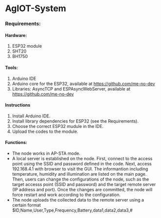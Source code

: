 # AgIOT-System

### Requirements:
#### Hardware:
1. ESP32 module
2. SHT20
3. BH1750

#### Tools:
1. Arduino IDE
2. Arduino core for the ESP32, available at https://github.com/me-no-dev
3. Libraries: AsyncTCP and ESPAsyncWebServer, available at https://github.com/me-no-dev

#### Instructions
1. Install Arduino IDE.
2. Install library dependencies for ESP32 (see the Requirements).
3. Choose the correct ESP32 mudule in the IDE.
4. Upload the codes to the module.

#### Functions:
- The node works in AP-STA mode.
- A local server is established on the node. First, connect to the access point using the SSID and password defined in the code. Next, access 192.168.4.1 with browser to visit the GUI. The informantion including temperature, humidity and illumination are listed on the main page. Then, users can change the configurations of the node, such as the target accesss point (SSID and password) and the target remote server (IP address and port). Once the changes are committed, the node will force restart and work according to the configuration. 
- The node uploads the collected data to the remote server using a certain format $ID,Name,User,Type,Frequency,Battery,data1,data2,data3,#
